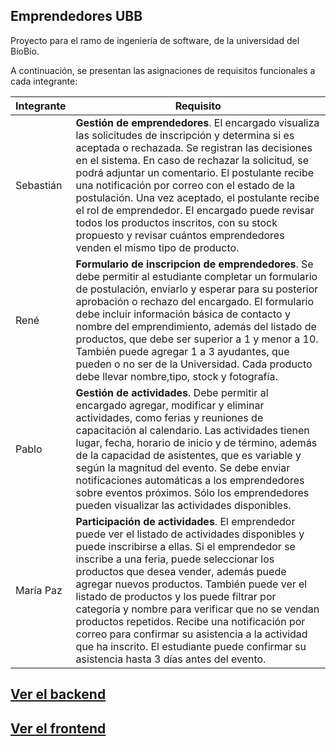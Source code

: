 ## Emprendedores UBB
Proyecto para el ramo de ingeniería de software, de la universidad del BíoBío.


A continuación, se presentan las asignaciones de requisitos funcionales a cada integrante:

| Integrante    | Requisito     |
| ------------- | ------------- |
| Sebastián  | **Gestión de emprendedores**.    El encargado visualiza las solicitudes de inscripción y determina si es aceptada o rechazada. Se registran las decisiones en el sistema. En caso de rechazar la solicitud, se podrá adjuntar un comentario. El postulante recibe una notificación por correo con el estado de la postulación. Una vez aceptado, el postulante recibe el rol de emprendedor. El encargado puede revisar todos los productos inscritos, con su stock propuesto y revisar cuántos emprendedores venden el mismo tipo de producto.|
| René       | **Formulario de inscripcion de emprendedores**.   Se debe permitir al estudiante completar un formulario de postulación, enviarlo y esperar para su posterior aprobación o rechazo del encargado. El formulario debe incluir información básica de contacto y nombre del emprendimiento, además del listado de productos, que debe ser superior a 1 y menor a 10. También puede agregar 1 a 3 ayudantes, que pueden o no ser de la Universidad. Cada producto debe llevar nombre,tipo, stock y fotografía.|
| Pablo      | **Gestión de actividades**.    Debe permitir al encargado agregar, modificar y eliminar actividades, como ferias y reuniones de capacitación al calendario. Las actividades tienen lugar, fecha, horario de inicio y de término, además de la capacidad de asistentes, que es variable y según la magnitud del evento. Se debe enviar notificaciones automáticas a los emprendedores sobre eventos próximos. Sólo los emprendedores pueden visualizar las actividades disponibles.|
| María Paz  | **Participación de actividades**.   El emprendedor puede ver el listado de actividades disponibles y puede inscribirse a ellas. Si el emprendedor se inscribe a una feria, puede seleccionar los productos que desea vender, además puede agregar nuevos productos. También puede ver el listado de productos y los puede filtrar por categoría y nombre para verificar que no se vendan productos repetidos.  Recibe una notificación por correo para confirmar su asistencia a la actividad que ha inscrito. El estudiante puede confirmar su asistencia hasta 3 días antes del evento. |



## [Ver el backend](./backend/Backend.md)
## [Ver el frontend](./frontend/Frontend.md)

